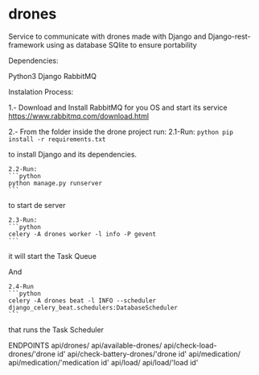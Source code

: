 # drones
Service to communicate with drones made with Django and Django-rest-framework using as database SQlite to ensure portability

Dependencies:

Python3
Django
RabbitMQ

Instalation Process:

1.- Download and Install RabbitMQ for you OS and start its service
https://www.rabbitmq.com/download.html


2.- From the folder inside the drone project run: 
    2.1-Run: 
    ```python
    pip install -r requirements.txt
    ```

to install Django and its dependencies.


    2.2-Run: 
    ```python
    python manage.py runserver
    ```

to start de server



    2.3-Run:
    ```python
    celery -A drones worker -l info -P gevent
    ```
it will start the Task Queue

And

    2.4-Run
    ```python
    celery -A drones beat -l INFO --scheduler django_celery_beat.schedulers:DatabaseScheduler
    ```

that runs the Task Scheduler



ENDPOINTS
api/drones/
api/available-drones/
api/check-load-drones/'drone id'
api/check-battery-drones/'drone id'
api/medication/
api/medication/'medication id'
api/load/
api/load/'load id'


